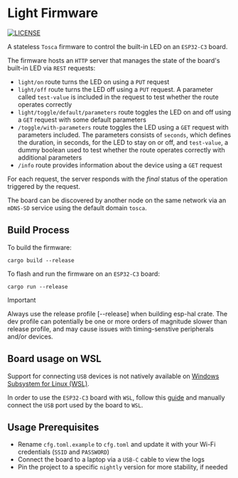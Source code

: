 # Light Firmware

[![LICENSE][license badge]][license]

A stateless `Tosca` firmware to control the built-in LED on an `ESP32-C3` board.

The firmware hosts an `HTTP` server that manages the state of the board's
built-in LED via `REST` requests:

- `light/on` route turns the LED on using a `PUT` request
- `light/off` route turns the LED off using a `PUT` request. A parameter called
  `test-value` is included in the request to test whether the route operates
  correctly
- `light/toggle/default/parameters` route toggles the LED on and off using a
  `GET` request with some default parameters
- `/toggle/with-parameters` route toggles the LED using a `GET` request with
  parameters included. The parameters consists of `seconds`, which defines the
  duration, in seconds, for the LED to stay on or off, and `test-value`,
  a dummy boolean used to test whether the route operates correctly with
  additional parameters
- `/info` route provides information about the device using a `GET` request

For each request, the server responds with the _final_ status of the operation
triggered by the request.

The board can be discovered by another node on the same network via
an `mDNS-SD` service using the default domain `tosca`.

## Build Process

To build the firmware:

```console
cargo build --release
```

To flash and run the firmware on an `ESP32-C3` board:

```console
cargo run --release
```

> [!IMPORTANT]
> Always use the release profile [--release] when building esp-hal crate.
  The dev profile can potentially be one or more orders of magnitude
  slower than release profile, and may cause issues with timing-senstive
  peripherals and/or devices.

## Board usage on WSL

Support for connecting `USB` devices is not natively available on [Windows
Subsystem for Linux (WSL)](https://learn.microsoft.com/en-us/windows/wsl/).

In order to use the `ESP32-C3` board with `WSL`, follow this
[guide](https://learn.microsoft.com/en-us/windows/wsl/connect-usb) and manually
connect the `USB` port used by the board to `WSL`.

## Usage Prerequisites

- Rename `cfg.toml.example` to `cfg.toml` and update it with your
Wi-Fi credentials (`SSID` and `PASSWORD`)
- Connect the board to a laptop via a `USB-C` cable to view the logs
- Pin the project to a specific `nightly` version for more stability, if needed

<!-- Links -->
[license]: https://github.com/ToscaLab/tosca/blob/master/LICENSE

<!-- Badges -->
[license badge]: https://img.shields.io/badge/license-MIT-blue.svg
